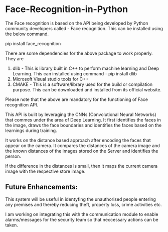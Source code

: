 # Face-Recognition-in-Python

The Face recognition is based on the API being developed by Python community developers called - Face recognition. This can be installed using the below command.

pip install face_recognition

There are some dependencies for the above package to work properly. They are

1. dlib - This is library built in C++ to perform machine learning and Deep Learning. This can installed using command - pip install dlib
2. Microsoft Visual studio tools for C++
3. CMAKE - This is a software/library used for the build or compilation purpose. This can be downloaded and installed from its official website.
 
 
 Please note that the above are mandatory for the functioning of Face recognition API.
 
 
 This API is built by leveraging  the CNNs (Convolutional Neural Networks) that commes under the area of Deep Learning. It first identifies the faces in the image, draws the face boundaries and identifies the faces based on the learnings during training.
 
It works on the distance based approach after encoding the faces that appear on the camera. It compares the distances of the camera image and the known distances of the images stored on the Server and identifies the person. 

If the difference in the distances is small, then it maps the current camera image with the respective store image.


Future Enhancements:
--------------------
This system will be useful in identyfing the unauthorised people entering any premises and thereby reducing theft, property loss, crime activities etc.

I am working on integrating this with the communication module to enable alarms/messages for the security team so that neccessary actions can be taken.

